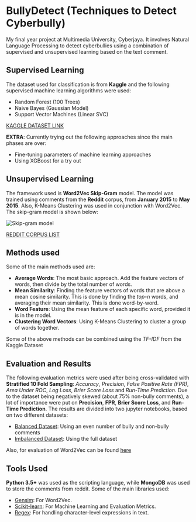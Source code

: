 # BullyDetect (Techniques to Detect Cyberbully)

My final year project at Multimedia University, Cyberjaya. It involves Natural Language Processing to detect cyberbullies using a combination of supervised and unsupervised learning based on the text comment. 

## Supervised Learning

The dataset used for classification is from **Kaggle** and the following supervised machine learning algorithms
were used:

- Random Forest (100 Trees)
- Naive Bayes (Gaussian Model)
- Support Vector Machines (Linear SVC)

[KAGGLE DATASET LINK](https://www.kaggle.com/c/detecting-insults-in-social-commentary/data)

**EXTRA**: Currently trying out the following approaches since the main phases are over:
- Fine-tuning parameters of machine learning approaches
- Using XGBoost for a try out

## Unsupervised Learning

The framework used is **Word2Vec Skip-Gram** model. The model was trained using comments from the **Reddit** corpus, from **January 2015**
to **May 2015**.  Also, K-Means Clustering was used in conjunction with Word2Vec. The skip-gram model is shown below:

![Skip-gram model][sg-w2v]

[REDDIT CORPUS LIST](https://archive.org/download/2015_reddit_comments_corpus/reddit_data/)

## Methods used

Some of the main methods used are:

- **Average Words**: The most basic approach. Add the feature vectors of words, then divide by the total number of words.
- **Mean Similarity**: Finding the feature vectors of words that are above a mean cosine similarity. This is done by finding the *top-n* words, and averaging their mean similarity. This is done word-by-word.
- **Word Feature**: Using the mean feature of each specific word, provided it is in the model.
- **Clustering Word Vectors**: Using K-Means Clustering to cluster a group of words together.

Some of the above methods can be combined using the *TF-IDF* from the Kaggle Dataset

## Evaluation and Results

The following evaluation metrics were used after being cross-validated with **Stratified 10 Fold Sampling**: *Accuracy*, *Precision*, *False Positive Rate (FPR)*, *Area Under ROC*, *Log Loss*, *Brier Score Loss* and *Run-Time Prediction*. Due to the dataset being negatively skewed (about 75% non-bully comments), a lot of importance were put on **Precision**, **FPR**, **Brier Score Loss**, and **Run-Time Prediction**. The results are divided into two jupyter notebooks, based on two different datasets:

- [Balanced Dataset][bala]: Using an even number of bully and non-bully comments
- [Imbalanced Dataset][imba]: Using the full dataset

Also, for evaluation of Word2Vec can be found [here][w2v-eval]

## Tools Used

**Python 3.5+** was used as the scripting language, while **MongoDB** was used to store the comments from reddit. Some of the main libraries used:

- [Gensim][gensim]: For Word2Vec.
- [Scikit-learn][sklearn]: For Machine Learning and Evaluation Metrics.
- [Regex][regex]: For handling character-level expressions in text.


[sg-w2v]: http://sebastianruder.com/content/images/2016/02/skip-gram.png
[gensim]: https://radimrehurek.com/gensim/models/word2vec.html
[sklearn]: http://scikit-learn.org/stable/index.html
[regex]: https://docs.python.org/3/library/re.html
[w2v-eval]: https://github.com/tazeek/BullyDetect/blob/master/Python%20Notebooks/Word2Vec%20Evaluation.ipynb
[bala]: https://github.com/tazeek/BullyDetect/blob/master/Python%20Notebooks/Results%20Visualisation%20(Balanced%20Dataset).ipynb
[imba]: https://github.com/tazeek/BullyDetect/blob/master/Python%20Notebooks/Results%20Visualisation%20(Imbalanced%20Dataset).ipynb